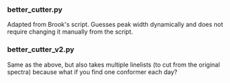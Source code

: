 ### better_cutter.py

Adapted from Brook's script. Guesses peak width dynamically and does not require changing it manually from the script.

### better_cutter_v2.py

Same as the above, but also takes multiple linelists (to cut from the original spectra) because what if you find one conformer each day?